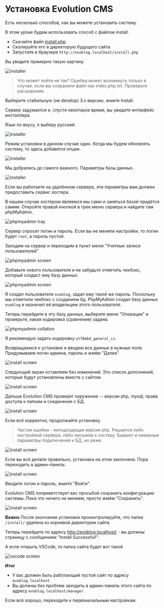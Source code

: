 # Установка Evolution CMS #

Есть несколько способов, как вы можете установить систему.

В этом уроке будем использовать способ с файлом install.

- Скачайте файл [install.php](https://raw.githubusercontent.com/evocms-community/installer/master/install.php)
- Скопируйте его в директорую будущего сайта
- Запустите в браузере `http://evoblog.localhost/install.php`


Вы увидите примерно такую картину

![installer](assets/images/s6.png)

>Что может пойти не так? Ошибка может возникнуть только в случае, если вы сохранили файл как index.php.txt. Проверьте расширение.

Выберите стабильную (не develop) 3.х версию, жмите Install.

Сервер задумается и, спустя некоторое время, вы увидите интерфейс инсталлера.

Язык по вкусу, я выберу русский.

![installer](assets/images/s7.png)

Режим установки в данном случае один. Когда мы будем обновлять систему, то здесь добавятся опции.

![installer](assets/images/s8.png)

Мы добрались до самого важного. Параметры базы данных.

![installer](assets/images/s9.png)

Если вы работаете на удалённом сервере, эти параметры вам должен предоставить сервис хостера. 

В нашем случае хостером являемся мы сами и заняться базой придётся самим.
Откройте правой кнопкой в трее меню сервера и найдите там phpMyAdmin.

![phpmyadmin tray](assets/images/s10.png)

Сервер спросит логин и пароль. Если вы не меняли настройки, то логин будет `root`, а пароль пустой.

Заходим на сервер и переходим в пункт меню "Учетные записи пользователей"

![phpmyadmin screen](assets/images/s11.png)

Добавьте нового пользователя и не забудьте отметить чекбокс, который создаст ему базу данных.

![phpmyadmin screen](assets/images/s12.png)

Я создал пользователя `evoblog`, задал ему такой же пароль.
Поскольку мы отметили чекбокс с созданием бд, PhpMyAdmin создал базу данных `evoblog` и назначил её владельцем этого пользователя.

Теперь перейдите в эту базу данных, выберите меню "Операции" и проверьте, какая кодировка (сравнение) задана. 

![phpmyadmin collation](assets/images/s13.png)

Я рекомендую задать кодировку `utf8mb4_general_ci`.

Возвращаемся к установке и вводим все данные в нужные поля.
Придумываем логин админа, пароль и жмём "Далее".

![install screen](assets/images/s14.png)

Следующий экран оставляем без изменений. Это список дополнений, которые будут установлены вместе с сайтом.

![install screen](assets/images/s15.png)

Дальше Evolution CMS проверит окружение -- версии php, mysql, права доступа к папкам и соединение с БД.

![install screen](assets/images/s16.png)

Если всё корректно, продолжайте установку.

> Частая ошибка - неподходящая версия php. Решается либо настройкой сервера, либо письмом к хостеру. Бывают и неверные параметры подключения к БД, но реже.


![install screen](assets/images/s17.png)

Если вы всё делали правильно, установка на этом закончена. Пора переходить в админ-панель.

![install screen](assets/images/s18.png)

Вводите логин и пароль, жмите "Войти".

Evolution CMS поприветствует вас просьбой сохранить конфигурацию системы. Пока что ничего не меняем, просто жмём "Сохранить".

![install screen](assets/images/s19.png)

**Важно**
После окончания установки проконтролируйте, что папка `/install/` удалена из корневой директории сайта.

Теперь перейдите по адресу http://evoblog.localhost/ - вы должны страницу с сообщением "Install Successful!".


А если открыть VSCode, то папка сайта будет вот такой

![vscode screen](assets/images/s20.png)

**Итог**
* У вас должен быть работающий пустой сайт по адресу `evoblog.localhost`
* Вы должны без проблем заходить в админ-панель этого сайта по адресу `evoblog.localhost/manager`.


Если всё хорошо, переходите к первоначальным настройкам.